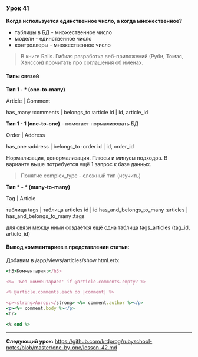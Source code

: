 ### Урок 41

**Когда используется единственное число, а когда множественное?**

- таблицы в БД - множественное число
- модели - единственное число
- контроллеры - множественное число

> В книге Rails. Гибкая разработка веб-приложений (Руби, Томас, Хэнссон) прочитать про соглашения об именах.

#### Типы связей

**Тип 1 - * (one-to-many)**

Article            |  Comment

has_many :comments |  belongs_to :article
id                 |  id, article_id

**Тип 1 - 1 (one-to-one)** - помогает нормализовать БД

Order              |  Address

has_one :address   |  belongs_to :order
id                 |  id, order_id

Нормализация, денормализация. Плюсы и минусы подходов. В варианте выше потребуется ещё 1 запрос к базе данных.

> Понятие complex_type - сложный тип (изучить)

**Тип * - * (many-to-many)**

Tag                               |  Article

таблица tags                      |  таблица articles
id                                |  id
has_and_belongs_to_many :articles | has_and_belongs_to_many :tags

для связи между ними создаётся ещё одна таблица tags_articles (tag_id, article_id)

#### Вывод комментариев в представлении статьи:

Добавим в /app/views/articles/show.html.erb:

```ruby
<h3>Комментарии:</h3>

<%= 'Без комментариев' if @article.comments.empty? %>

<% @article.comments.each do |comment| %>

<p><strong>Автор:</strong> <%= comment.author %></p>
<p><%= comment.body %></p>
<hr>

<% end %>
```

---
**Следующий урок:**  https://github.com/krdprog/rubyschool-notes/blob/master/one-by-one/lesson-42.md